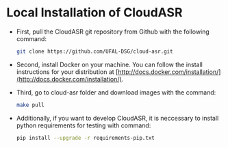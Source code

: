 # Local Installation of CloudASR

- First, pull the CloudASR git repository from Github with the following command:
    ```bash
    git clone https://github.com/UFAL-DSG/cloud-asr.git
    ```
- Second, install Docker on your machine.
    You can follow the install instructions for your distribution at [http://docs.docker.com/installation/](http://docs.docker.com/installation/).

- Third, go to cloud-asr folder and download images with the command:
    ```bash
    make pull
    ```

- Additionally, if you want to develop CloudASR, it is neccessary to install python requirements for testing with command:
    ```bash
    pip install --upgrade -r requirements-pip.txt
    ```
